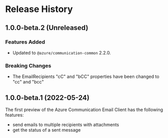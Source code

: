 # Release History

## 1.0.0-beta.2 (Unreleased)

### Features Added

- Updated to `@azure/communication-common` 2.2.0.

### Breaking Changes

- The EmailRecipients "cC" and "bCC" properties have been changed to "cc" and "bcc"

## 1.0.0-beta.1 (2022-05-24)

The first preview of the Azure Communication Email Client has the following features:

- send emails to multiple recipients with attachments
- get the status of a sent message

